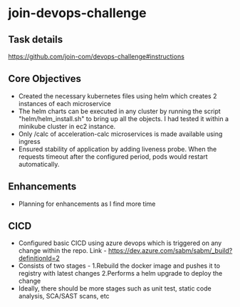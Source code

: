 # join-devops-challenge

## Task details
https://github.com/join-com/devops-challenge#instructions

## Core Objectives
- Created the necessary kubernetes files using helm which creates 2 instances of each microservice
- The helm charts can be executed in any cluster by running the script "helm/helm_install.sh" to bring up all the objects. I had tested it within a minikube cluster in ec2 instance. 
- Only /calc of acceleration-calc microservices is made available using ingress
- Ensured stability of application by adding liveness probe. When the requests timeout after the configured period, pods would restart automatically. 

## Enhancements
- Planning for enhancements as I find more time

## CICD
- Configured basic CICD using azure devops which is triggered on any change within the repo. Link - https://dev.azure.com/sabm/sabm/_build?definitionId=2 
- Consists of two stages - 1.Rebuild the docker image and pushes it to registry with latest changes  2.Performs a helm upgrade to deploy the change
- Ideally, there should be more stages such as unit test, static code analysis, SCA/SAST scans, etc
